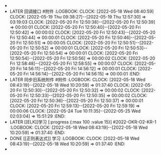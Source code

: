 -
- LATER 回调接口 #附件
  :LOGBOOK:
  CLOCK: [2022-05-18 Wed 08:40:59]
  CLOCK: [2022-05-19 Thu 09:38:27]--[2022-05-19 Thu 12:57:30] =>  03:19:03
  CLOCK: [2022-05-20 Fri 12:50:38]--[2022-05-20 Fri 12:50:39] =>  00:00:01
  CLOCK: [2022-05-20 Fri 12:50:40]--[2022-05-20 Fri 12:50:42] =>  00:00:02
  CLOCK: [2022-05-20 Fri 12:50:43]--[2022-05-20 Fri 12:50:44] =>  00:00:01
  CLOCK: [2022-05-20 Fri 12:50:46]--[2022-05-20 Fri 12:50:51] =>  00:00:05
  CLOCK: [2022-05-20 Fri 12:50:51]--[2022-05-20 Fri 12:50:52] =>  00:00:01
  CLOCK: [2022-05-20 Fri 12:50:53]--[2022-05-20 Fri 12:50:54] =>  00:00:01
  CLOCK: [2022-05-20 Fri 12:50:54]--[2022-05-20 Fri 12:50:56] =>  00:00:02
  CLOCK: [2022-05-20 Fri 12:58:48]--[2022-05-20 Fri 12:58:55] =>  00:00:07
  CLOCK: [2022-05-20 Fri 14:56:11]--[2022-05-20 Fri 14:56:12] =>  00:00:01
  CLOCK: [2022-05-20 Fri 14:56:14]--[2022-05-20 Fri 14:56:15] =>  00:00:01
  :END:
- LATER 同步旧系统附件 #附件
  :LOGBOOK:
  CLOCK: [2022-05-18 Wed 08:43:19]--[2022-05-18 Wed 10:20:59] =>  01:37:40
  CLOCK: [2022-05-20 Fri 12:50:30]--[2022-05-20 Fri 12:50:32] =>  00:00:02
  CLOCK: [2022-05-20 Fri 12:50:33]--[2022-05-20 Fri 12:50:35] =>  00:00:02
  CLOCK: [2022-05-20 Fri 12:50:36]--[2022-05-20 Fri 12:50:37] =>  00:00:01
  CLOCK: [2022-05-20 Fri 12:59:13]--[2022-05-20 Fri 12:59:19] =>  00:00:06
  CLOCK: [2022-05-24 Tue 10:11:35]--[2022-05-25 Wed 02:03:04] =>  15:51:29
  :END:
- LATER [[ELK]]学习 [:progress {:max 100 :value 15}] #2022-OKR-O2-KR-1
  :LOGBOOK:
  CLOCK: [2022-05-18 Wed 08:43:19]--[2022-05-18 Wed 10:20:59] =>  01:37:40
  :END:
- DONE [[正则表达式]] 学习
  :LOGBOOK:
  CLOCK: [2022-05-18 Wed 08:43:19]--[2022-05-18 Wed 10:20:59] =>  01:37:40
  :END:
-